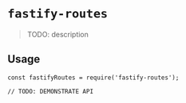 # `fastify-routes`

> TODO: description

## Usage

```
const fastifyRoutes = require('fastify-routes');

// TODO: DEMONSTRATE API
```
